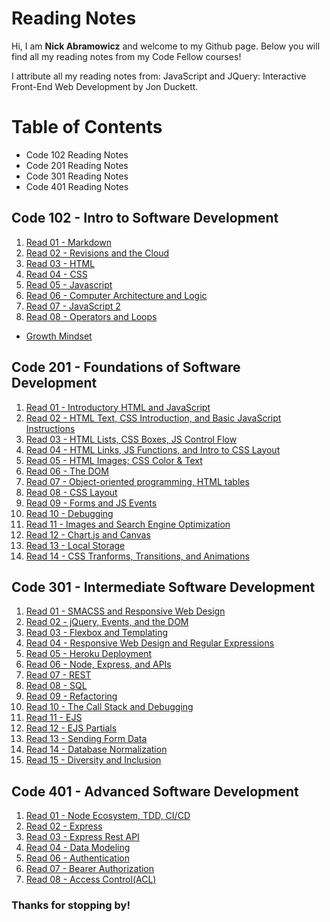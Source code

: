 # Reading Notes

Hi, I am **Nick Abramowicz** and welcome to my Github page. Below you will find all my reading notes from my Code Fellow courses!

I attribute all my reading notes from: JavaScript and JQuery: Interactive Front-End Web Development by Jon Duckett.

# Table of Contents
- Code 102 Reading Notes
- Code 201 Reading Notes
- Code 301 Reading Notes
- Code 401 Reading Notes

## Code 102 - Intro to Software Development 

1. [Read 01 - Markdown](markdown.md)
2. [Read 02 - Revisions and the Cloud](revisions_and_cloud.md)
3. [Read 03 - HTML](webpages_html.md)
4. [Read 04 - CSS](css.md)
5. [Read 05 - Javascript](javascript.md)
6. [Read 06 - Computer Architecture and Logic](computerlogic.md)
7. [Read 07 - JavaScript 2](javascript_2.md)
8. [Read 08 - Operators and Loops](operators_loops.md)

- [Growth Mindset](growthmindset.md)

## Code 201 - Foundations of Software Development

1. [Read 01 - Introductory HTML and JavaScript](class-01.md)
2. [Read 02 - HTML Text, CSS Introduction, and Basic JavaScript Instructions](class-02.md)
3. [Read 03 - HTML Lists, CSS Boxes, JS Control Flow](class-03.md)
4. [Read 04 - HTML Links, JS Functions, and Intro to CSS Layout](class-04.md)
5. [Read 05 - HTML Images; CSS Color & Text](class-5.md)
6. [Read 06 - The DOM](class-06.md)
7. [Read 07 - Object-oriented programming, HTML tables](class-07.md)
8. [Read 08 - CSS Layout](class-08.md)
9. [Read 09 - Forms and JS Events](read-09.md)
10. [Read 10 - Debugging](class-10.md)
11. [Read 11 - Images and Search Engine Optimization](class-11.md)
12. [Read 12 - Chart.js and Canvas](class-12.md)
13. [Read 13 - Local Storage](class-13.md)
14. [Read 14 - CSS Tranforms, Transitions, and Animations](class-14.md)

## Code 301 - Intermediate Software Development

1. [Read 01 - SMACSS and Responsive Web Design](class01-reading.md)
2. [Read 02 - jQuery, Events, and the DOM](class02-reading.md)
3. [Read 03 - Flexbox and Templating](class03-reading.md)
4. [Read 04 - Responsive Web Design and Regular Expressions](class04-reading.md)
5. [Read 05 - Heroku Deployment](class05-reading.md)
6. [Read 06 - Node, Express, and APIs](class06-reading.md)
7. [Read 07 - REST](class07-reading.md)
8. [Read 08 - SQL](class08-reading.md)
9. [Read 09 - Refactoring](class09-reading.md)
10. [Read 10 - The Call Stack and Debugging](class10-reading.md)
11. [Read 11 - EJS](class11-reading.md)
12. [Read 12 - EJS Partials](class12-reading.md)
13. [Read 13 - Sending Form Data](class13-reading.md)
14. [Read 14 - Database Normalization](class14-reading.md)
15. [Read 15 - Diversity and Inclusion](class15-reading.md)

## Code 401 - Advanced Software Development
1. [Read 01 - Node Ecosystem, TDD, CI/CD](401-read-01.md)
2. [Read 02 - Express](401-read-02.md)
3. [Read 03 - Express Rest API](401-read03.md)
4. [Read 04 - Data Modeling](401-read04.md)
5. [Read 06 - Authentication](401-read-06.md)
6. [Read 07 - Bearer Authorization](401-read-07.md)
7. [Read 08 - Access Control(ACL)](401-read08.md)

### Thanks for stopping by!
